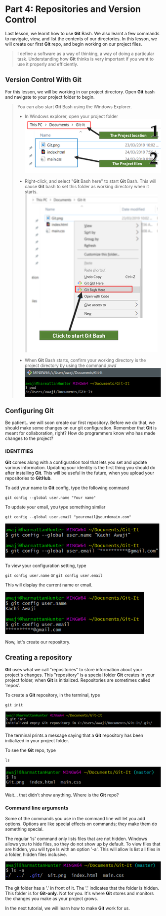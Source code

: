 # Part 4: Repositories and Version Control

Last lesson, we learnt how to use __Git__ Bash. We also learnt a few commands to navigate, view, and list the contents of our directories. In this lesson, we will create our first __Git__ repo, and begin working on our project files.

> I define a software as a way of thinking, a way of doing a particular task. Understanding how __Git__ thinks is very important if you want to use it properly and efficiently.  

## Version Control With __Git__
For this lesson, we will be working in our project directory. Open __Git__ bash and navigate to your project folder to begin.  
> You can also start __Git__ Bash using the Windows Explorer. 
> * In Windows explorer, open your project folder  
> ![The Project Folder](./images/17-ProjectFolder.png)  
>
> * Right-click, and select "__Git__ Bash here" to start __Git__ Bash. This will cause __Git__ bash to set this folder as working directory when it starts.  
> ![Launching __Git__ Bash through windows explorer](./images/18-GitBashHere.png)  
> 
> * When __Git__ Bash starts, confirm your working directory is the project directory by using the command *pwd*  
> ![pwd in git bash](./images/19-PWDGitBash.png)  

## Configuring __Git__
Be patient.. we will soon create our first repository. Before we do that, we should make some changes on our git configuration. Remember that __Git__ is meant for collaboration, right? How do programmers know who has made changes to the project?

### IDENTITIES
__Git__ comes along with a configuration tool that lets you set and update various information. Updating your identity is the first thing you should do after installing __Git__. This will be useful in the future, when you upload your repositories to __GitHub__.

To add your name to __Git__ config, type the following command

`git config --global user.name "Your name" `  

To update your email, you type something similar  

`git config --global user.email "youremail@yourdomain.com"`  

![pwd in git bash](./images/20-configGit.png)  


To view your configuration setting, type  

`git config user.name`  or `git config user.email`

This will display the current name or email. 

![pwd in git bash](./images/21-ConfigGit.png)  

Now, let's create our repository.

## Creating a repository
__Git__ uses what we call "repositories" to store information about your project's changes. This "repository" is a special folder __Git__ creates in your project folder, when __Git__ is initialized. Repositories are sometimes called 'repos'.

To create a __Git__ repository, in the terminal, type 

`git init`

![pwd in git bash](./images/22-GitInitialize.png)  

The terminal prints a message saying that a __Git__ repository has been initialized in your project folder.

To see the __Git__ repo, type

` ls `

![pwd in git bash](./images/23-LsAfterGit.png)  

Wait... that didn't show anything. Where is the __Git__ repo?

### Command line arguments

Some of the commands you use in the command line will let you add options. Options are like special effects on commands; they make them do something special.

The regular 'ls' command only lists files that are not hidden. Windows allows you to hide files, so they do not show up by default. To view files that are hidden, you will type ls with an option '-a'. This will allow ls list all files in a folder, hidden files inclusive. 

![pwd in git bash](./images/24-LsWithAoptio.png)  

The git folder has a '.' in front of it. The '.' indicates that the folder is hidden. 
This folder is for **Git-only**. Not for you. It's where __Git__ stores and monitors the changes you make as your project grows.


In the next tutorial, we will learn how to make __Git__ work for us.
